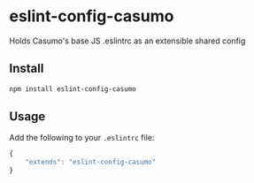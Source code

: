 # eslint-config-casumo
Holds Casumo's base JS .eslintrc as an extensible shared config

## Install

```bash
npm install eslint-config-casumo
```

## Usage
Add the following to your `.eslintrc` file:
```javascript
{
    "extends": "eslint-config-casumo"
}
```
